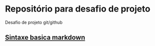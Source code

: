 # Repositório para desafio de projeto
Desafio de projeto git/github 
## [Sintaxe basica markdown](https://www.markdownguide.org/)
